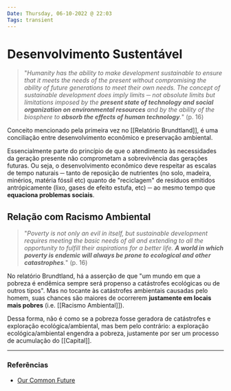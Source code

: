 ```yaml
---
Date: Thursday, 06-10-2022 @ 22:03
Tags: transient
---
```

# Desenvolvimento Sustentável
> "*Humanity has the ability to make development sustainable to ensure that it meets the needs of the present without compromising the ability of future generations to meet their own needs.
> The concept of sustainable development does imply limits ─ not absolute limits but limitations imposed by the **present state of technology and social organization on environmental resources** and by the ability of the biosphere to **absorb the effects of human technology**.*" (p. 16)

Conceito mencionado pela primeira vez no [[Relatório Brundtland]], é uma conciliação entre desenvolvimento econômico e preservação ambiental.

Essencialmente parte do princípio de que o atendimento às necessidades da geração presente não comprometam a sobrevivência das gerações futuras. Ou seja, o desenvolvimento econômico deve respeitar as escalas de tempo naturais ─ tanto de reposição de nutrientes (no solo, madeira, minérios, matéria fóssil etc) quanto de "reciclagem" de resíduos emitidos antrópicamente (lixo, gases de efeito estufa, etc) ─ ao mesmo tempo que **equaciona problemas sociais**. 

## Relação com Racismo Ambiental
> "*Poverty is not only an evil in itself, but sustainable development requires meeting the basic needs of all and extending to all the opportunity to fulfill their aspirations for a better life.
> **A world in which poverty is endemic will always be prone to ecological and other catastrophes**.*" (p. 16)

No relatório Brundtland, há a asserção de que "um mundo em que a pobreza é endêmica sempre será propenso a catástrofes ecológicas ou de outros tipos". Mas no tocante às catástrofes ambientais causadas pelo homem, suas chances são maiores de ocorrerem **justamente em locais mais pobres** (i.e. [[Racismo Ambiental]]). 

Dessa forma, não é como se a pobreza fosse geradora de catástrofes e exploração ecológica/ambiental, mas bem pelo contrário: a exploração ecológica/ambiental engendra a pobreza, justamente por ser um processo de acumulação do [[Capital]].

---
### Referências
- [Our Common Future](https://sustainabledevelopment.un.org/content/documents/5987our-common-future.pdf)